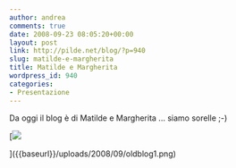```yaml
---
author: andrea
comments: true
date: 2008-09-23 08:05:20+00:00
layout: post
link: http://pilde.net/blog/?p=940
slug: matilde-e-margherita
title: Matilde e Margherita
wordpress_id: 940
categories:
- Presentazione
---
```


Da oggi il blog è di Matilde e Margherita ... siamo sorelle ;-)




[![]({{baseurl}}/uploads/2008/09/oldblog1.png)


]({{baseurl}}/uploads/2008/09/oldblog1.png)



